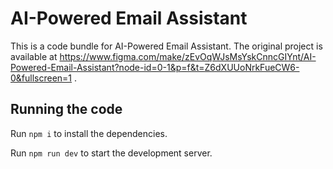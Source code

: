 
  # AI-Powered Email Assistant

  This is a code bundle for AI-Powered Email Assistant. The original project is available at https://www.figma.com/make/zEvOqWJsMsYskCnncGIYnt/AI-Powered-Email-Assistant?node-id=0-1&p=f&t=Z6dXUUoNrkFueCW6-0&fullscreen=1 .

  ## Running the code

  Run `npm i` to install the dependencies.

  Run `npm run dev` to start the development server.
  
